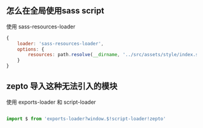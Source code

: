 ## 怎么在全局使用sass script 

使用 sass-resources-loader

``` javascript
{
    loader: 'sass-resources-loader',
    options: {
        resources: path.resolve(__dirname, '../src/assets/style/index.scss')
    }
}
```

## zepto 导入这种无法引入的模块

使用 exports-loader 和 script-loader

``` javascript

import $ from 'exports-loader?window.$!script-loader!zepto'
```